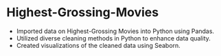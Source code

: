 # Highest-Grossing-Movies


- Imported data on Highest-Grossing Movies into Python using Pandas.
- Utilized diverse cleaning methods in Python to enhance data quality.
- Created visualizations of the cleaned data using Seaborn.
